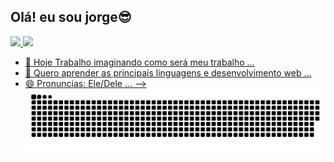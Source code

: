 ## Olá! eu sou jorge😎

 <div>
  <a href="https://github.com/jorgin17">
  <img height="180em" src="https://github-readme-stats.vercel.app/api?username=jorgin17&show_icons=true&theme=dark&include_all_commits=true&count_private=true"/>
  <img height="180em" src="https://github-readme-stats.vercel.app/api/top-langs/?username=jorgin17&layout=compact&langs_count=7&theme=dark"/>
 <div>     
      
- 🔭 Hoje Trabalho imaginando como será meu trabalho ...
- 🌱 Quero aprender as principais linguagens e desenvolvimento web ...
- 😄 Pronuncias: Ele/Dele   ...
-->
   ![Snake animation](https://github.com/jorgin17/jorgin17/blob/output/github-contribution-grid-snake.svg)
